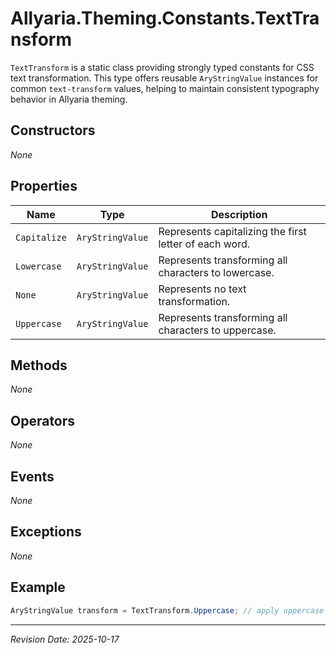﻿# Allyaria.Theming.Constants.TextTransform

`TextTransform` is a static class providing strongly typed constants for CSS text transformation. This type offers
reusable `AryStringValue` instances for common `text-transform` values, helping to maintain consistent typography
behavior in Allyaria theming.

## Constructors

*None*

## Properties

| Name         | Type             | Description                                            |
|--------------|------------------|--------------------------------------------------------|
| `Capitalize` | `AryStringValue` | Represents capitalizing the first letter of each word. |
| `Lowercase`  | `AryStringValue` | Represents transforming all characters to lowercase.   |
| `None`       | `AryStringValue` | Represents no text transformation.                     |
| `Uppercase`  | `AryStringValue` | Represents transforming all characters to uppercase.   |

## Methods

*None*

## Operators

*None*

## Events

*None*

## Exceptions

*None*

## Example

```csharp
AryStringValue transform = TextTransform.Uppercase; // apply uppercase text transformation
```

---

*Revision Date: 2025-10-17*
